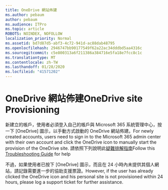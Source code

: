 ```yaml
---
title: OneDrive 網站佈建
ms.author: pebaum
author: pebaum
ms.audience: ITPro
ms.topic: article
ROBOTS: NOINDEX, NOFOLLOW
localization_priority: Normal
ms.assetid: bd7d87d5-abf3-4c72-941d-ac88dab48795
ms.openlocfilehash: 2946747bb90177549f62a22ac34dddbd5aa4316c
ms.sourcegitcommit: c5e800313a6f211386a384716e5fa18e7fcc8c1c
ms.translationtype: MT
ms.contentlocale: zh-TW
ms.lasthandoff: 01/28/2020
ms.locfileid: "41571202"
---
```

# <a name="onedrive-site-provisioning"></a><span data-ttu-id="822cf-102">OneDrive 網站佈建</span><span class="sxs-lookup"><span data-stu-id="822cf-102">OneDrive site Provisioning</span></span>

<span data-ttu-id="822cf-103">新建立的帳戶，使用者必須登入自己的帳戶與 Microsoft 365 系統管理中心，按一下 [OneDrive] 圖示，以手動方式啟動的 OneDrive 網站佈建。</span><span class="sxs-lookup"><span data-stu-id="822cf-103">For newly created accounts, users need to sign in to the Microsoft 365 admin center with their own account and click the OneDrive icon to manually start the provision of the OneDrive site.</span></span>
<span data-ttu-id="822cf-104">請依照下列說明此[疑難排解指南](https://docs.microsoft.com/sharepoint/support/sites/troubleshooting-guide-for-sites-stopped-at-provisioning)</span><span class="sxs-lookup"><span data-stu-id="822cf-104">Follow this [Troubleshooting Guide](https://docs.microsoft.com/sharepoint/support/sites/troubleshooting-guide-for-sites-stopped-at-provisioning) for help</span></span>

<span data-ttu-id="822cf-105">不過，如果使用者已按下 [OneDrive] 圖示，而且在 24 小時內未提供其個人網站，請記錄需要進一步的協助支援票證。</span><span class="sxs-lookup"><span data-stu-id="822cf-105">However, if the user has already clicked the OneDrive icon and his personal site is not provisioned within 24 hours, please log a support ticket for further assistance.</span></span>

